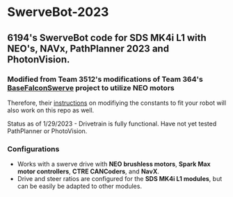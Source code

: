 # SwerveBot-2023
##  6194's SwerveBot code for SDS MK4i L1 with NEO's, NAVx, PathPlanner 2023 and PhotonVision.
### Modified from Team 3512's modifications of Team 364's [BaseFalconSwerve](https://github.com/Team364/BaseFalconSwerve) project to utilize __NEO motors__

Therefore, their [instructions](https://github.com/Team364/BaseFalconSwerve#setting-constants) on modifiying the constants to fit your robot will also work on this repo as well.

Status as of 1/29/2023 - Drivetrain is fully functional. Have not yet tested PathPlanner or PhotoVision.

### Configurations
- Works with a swerve drive with __NEO brushless motors__, __Spark Max motor controllers__, __CTRE CANCoders__, and __NavX__.
- Drive and steer ratios are configured for the __SDS MK4i L1 modules__, but can be easily be adapted to other modules.
